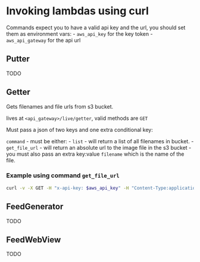 # Invoking lambdas using curl

Commands expect you to have a valid api key and the url, you should set them as environment vars:
    - `aws_api_key` for the key token
    - `aws_api_gateway` for the api url

## Putter

TODO

## Getter

Gets filenames and file urls from s3 bucket.

lives at `<api_gateway>/live/getter`, valid methods are `GET`

Must pass a json of two keys and one extra conditional key:

`command` - must be either:
    - `list` - will return a list of all filenames in bucket.
    - `get_file_url` - will return an absolute url to the image file in the s3 bucket
      - you must also pass an extra key:value `filename` which is the name of the file.

### Example using command `get_file_url`
```bash
curl -v -X GET -H "x-api-key: $aws_api_key" -H "Content-Type:application/json" -d '{"StatusCode": 200, "command":"get_file_url","filename":"green.png"}' "$aws_api_gateway/live/getter"
```


## FeedGenerator

TODO

## FeedWebView

TODO
